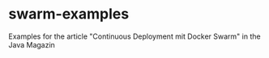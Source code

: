 # swarm-examples
Examples for the article "Continuous Deployment mit Docker Swarm" in the Java Magazin
